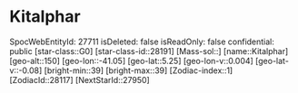 ﻿---
location: [5.25,-41.05,150]
type: Station
tags:
- astro/Star

---

# Kitalphar

SpocWebEntityId: 27711
isDeleted: false
isReadOnly: false
confidential: public
[star-class::G0]
[star-class-id::28191]
[Mass-sol::]
[name::Kitalphar]
[geo-alt::150]
[geo-lon::-41.05]
[geo-lat::5.25]
[geo-lon-v::0.004]
[geo-lat-v::-0.08]
[bright-min::39]
[bright-max::39]
[Zodiac-index::1]
[ZodiacId::28117]
[NextStarId::27950]

